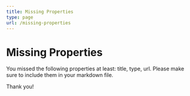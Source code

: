 ```yaml
---
title: Missing Properties
type: page
url: /missing-properties
---
```


# Missing Properties

You missed the following properties at least: title, type, url. Please make sure to include them in your markdown file. 

Thank you!